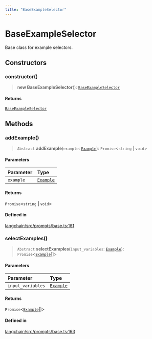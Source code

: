 ```yaml
---
title: "BaseExampleSelector"
---
```


# BaseExampleSelector

Base class for example selectors.

## Constructors

### constructor()

> **new BaseExampleSelector**(): [`BaseExampleSelector`](BaseExampleSelector.md)

#### Returns

[`BaseExampleSelector`](BaseExampleSelector.md)

## Methods

### addExample()

> `Abstract` **addExample**(`example`: [`Example`](../../schema/types/Example.md)): `Promise`<`string` \| `void`\>

#### Parameters

| Parameter | Type                                       |
| :-------- | :----------------------------------------- |
| `example` | [`Example`](../../schema/types/Example.md) |

#### Returns

`Promise`<`string` \| `void`\>

#### Defined in

[langchain/src/prompts/base.ts:161](https://github.com/hwchase17/langchainjs/blob/ddf2996/langchain/src/prompts/base.ts#L161)

### selectExamples()

> `Abstract` **selectExamples**(`input_variables`: [`Example`](../../schema/types/Example.md)): `Promise`<[`Example`](../../schema/types/Example.md)[]\>

#### Parameters

| Parameter         | Type                                       |
| :---------------- | :----------------------------------------- |
| `input_variables` | [`Example`](../../schema/types/Example.md) |

#### Returns

`Promise`<[`Example`](../../schema/types/Example.md)[]\>

#### Defined in

[langchain/src/prompts/base.ts:163](https://github.com/hwchase17/langchainjs/blob/ddf2996/langchain/src/prompts/base.ts#L163)
